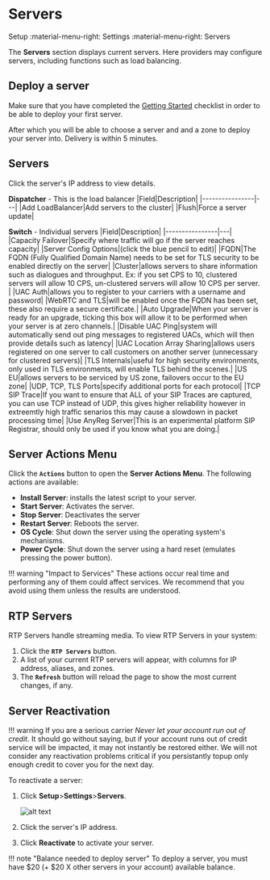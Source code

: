 # Servers
Setup :material-menu-right: Settings :material-menu-right: Servers

The **Servers** section displays current servers. Here providers may configure servers, including functions such as load balancing. 

## Deploy a server

Make sure that you have completed the [Getting Started](/getting-started) checklist in order to be able to deploy your first server.

After which you will be able to choose a server and and a zone to deploy your server into. Delivery is within 5 minutes.

## Servers
Click the server's IP address to view details. 

**Dispatcher** - This is the load balancer
|Field|Description|
|----------------|---|
|Add LoadBalancer|Add servers to the cluster|
|Flush|Force a server update|

**Switch** - Individual servers
|Field|Description|
|----------------|---|
|Capacity Failover|Specify where traffic will go if the server reaches capacity|
|Server Config Options|(click the blue pencil to edit)|
|FQDN|The FQDN (Fully Qualified Domain Name) needs to be set for TLS security to be enabled directly on the server|
|Cluster|allows servers to share information such as dialogues and throughput. Ex: if you set CPS to 10, clustered servers will allow 10 CPS, un-clustered servers will allow 10 CPS per server. |
|UAC Auth|allows you to register to your carriers with a username and password|
|WebRTC and TLS|will be enabled once the FQDN has been set, these also require a secure certificate.|
|Auto Upgrade|When your server is ready for an upgrade, ticking this box will allow it to be performed when your server is at zero channels.|
|Disable UAC Ping|system will automatically send out ping messages to registered UACs, which will then provide details such as latency|
|UAC Location Array Sharing|allows users registered on one server to call customers on another server (unnecessary for clustered servers)|
|TLS Internals|useful for high security environments, only used in TLS environments, will enable TLS behind the scenes.|
|US EU|allows servers to be serviced by US zone, failovers occur to the EU zone|
|UDP, TCP, TLS Ports|specify additional ports for each protocol|
|TCP SIP Trace|If you want to ensure that ALL of your SIP Traces are captured, you can use TCP instead of UDP, this gives higher reliability however in extreemtly high traffic senarios this may cause a slowdown in packet processing time|
|Use AnyReg Server|This is an experimental platform SIP Registrar, should only be used if you know what you are doing.|

## Server Actions Menu
Click the **`Actions`** button to open the **Server Actions Menu**. The following actions are available:

* **Install Server**: installs the latest script to your server.
* **Start Server**: Activates the server.
* **Stop Server**: Deactivates the server
* **Restart Server**: Reboots the server.
* **OS Cycle**: Shut down the server using the operating system's mechanisms.
* **Power Cycle**: Shut down the server using a hard reset (emulates pressing the power button).

!!! warning "Impact to Services"
    These actions occur real time and performing any of them could affect services. We recommend that you avoid using them unless the results are understood.

## RTP Servers
RTP Servers handle streaming media. To view RTP Servers in your system:

1. Click the **`RTP Servers`** button.
2. A list of your current RTP servers will appear, with columns for IP address, aliases, and zones.
3. The **`Refresh`** button will reload the page to show the most current changes, if any.

## Server Reactivation

!!! warning 
    If you are a serious carrier *Never let your account run out of credit*. It should go without saying, but if your account runs out of credit
	service will be impacted, it may not instantly be restored either. We will not consider any reactivation problems critical if you persistantly topup
	only enough credit to cover you for the next day.

To reactivate a server:
1. Click **Setup**>**Settings**>**Servers**.

   ![alt text][server-6]

2. Click the server's IP address.
3. Click **Reactivate** to activate your server.

!!! note "Balance needed to deploy server"
    To deploy a server, you must have $20 (+ $20 X other servers in your account) available balance.

[rtpserver]: /misc/img/rtpservers.png "RTP Server"
[server-6]: /misc/img/244.png "server-6"
